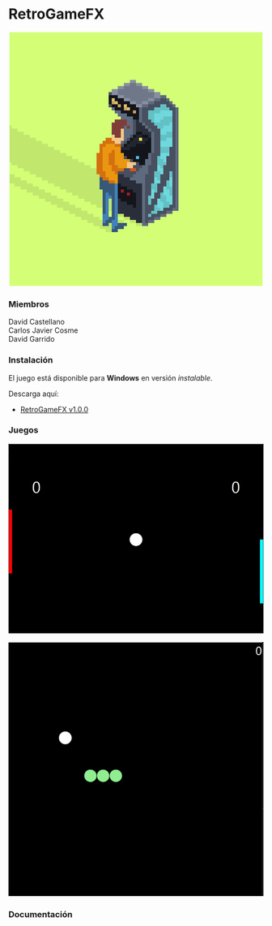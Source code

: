 # RetroGameFX
<p align="center"><img src="/Github_Images/Retrogifs-1.gif" width=""/></p>

### Miembros

David Castellano <br>
Carlos Javier Cosme <br>
David Garrido


### Instalación
El juego está disponible para **Windows** en versión *instalable*.

Descarga aquí:

* [RetroGameFX v1.0.0]()


### Juegos

<p align="center"><img src="/Github_Images/Pong.PNG" width=""/></p>
<p align="center"><img src="/Github_Images/snake.png" width=""/></p>


### Documentación



